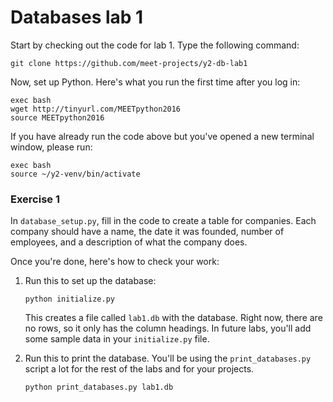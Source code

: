 # Databases lab 1

Start by checking out the code for lab 1. Type the following command:

    git clone https://github.com/meet-projects/y2-db-lab1

Now, set up Python. Here's what you run the first time after you log in:

    exec bash
    wget http://tinyurl.com/MEETpython2016
    source MEETpython2016

If you have already run the code above but you've opened a new terminal window, please run:

    exec bash
    source ~/y2-venv/bin/activate

### Exercise 1

In `database_setup.py`, fill in the code to create a table for companies. Each
company should have a name, the date it was founded, number of employees, and a
description of what the company does.

Once you're done, here's how to check your work:

1. Run this to set up the database:

    ```
    python initialize.py
    ```

   This creates a file called `lab1.db` with the database. Right now, there are
   no rows, so it only has the column headings. In future labs, you'll add some
   sample data in your `initialize.py` file.

2. Run this to print the database. You'll be using the `print_databases.py`
   script a lot for the rest of the labs and for your projects.

    ```
    python print_databases.py lab1.db
    ```


